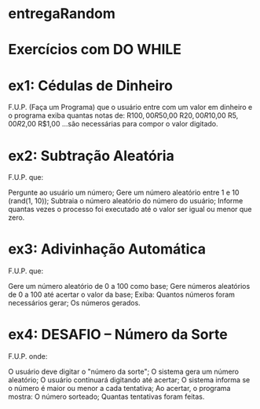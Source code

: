 # entregaRandom

# Exercícios com DO WHILE

# ex1: Cédulas de Dinheiro
 F.U.P. (Faça um Programa) que o usuário entre com um valor em dinheiro e o programa exiba quantas notas de:
 R$100,00
 R$50,00
 R$20,00
 R$10,00
 R$5,00
 R$2,00
 R$1,00
 ...são necessárias para compor o valor digitado.


# ex2: Subtração Aleatória
F.U.P. que:

Pergunte ao usuário um número;
Gere um número aleatório entre 1 e 10 (rand(1, 10));
Subtraia o número aleatório do número do usuário;
Informe quantas vezes o processo foi executado até o valor ser igual ou menor que zero.

# ex3: Adivinhação Automática
F.U.P. que:

Gere um número aleatório de 0 a 100 como base;
Gere números aleatórios de 0 a 100 até acertar o valor da base;
Exiba:
Quantos números foram necessários gerar;
Os números gerados.



# ex4: DESAFIO – Número da Sorte
F.U.P. onde:

O usuário deve digitar o "número da sorte";
O sistema gera um número aleatório;
O usuário continuará digitando até acertar;
O sistema informa se o número é maior ou menor a cada tentativa;
Ao acertar, o programa mostra:
O número sorteado;
Quantas tentativas foram feitas.